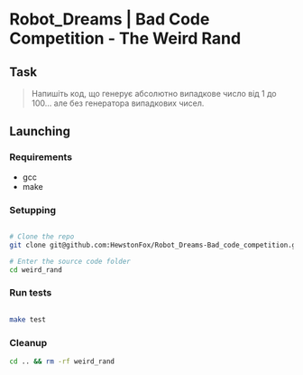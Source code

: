 # Robot_Dreams | Bad Code Competition - The Weird Rand

## Task

> Напишіть код, що генерує абсолютно випадкове число від 1 до 100… але без генератора випадкових чисел.

## Launching

### Requirements

* gcc
* make

### Setupping

```bash

# Clone the repo
git clone git@github.com:HewstonFox/Robot_Dreams-Bad_code_competition.git weird_rand

# Enter the source code folder
cd weird_rand

```

### Run tests

```bash

make test

```

### Cleanup

```bash
cd .. && rm -rf weird_rand
```

